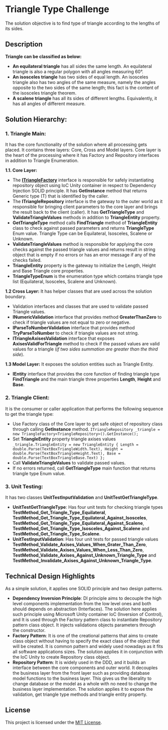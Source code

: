 # Triangle Type Challenge

The solution objective is to find type of triangle according to the lengths of its sides.

## Description

<strong>Triangle can be classified as below:</strong>

- <strong>An equilateral triangle</strong> has all sides the same length. An equilateral triangle is also a regular polygon with all angles measuring 60°.
- <strong>An isosceles triangle</strong> has two sides of equal length. An isosceles triangle also has two angles of the same measure, namely the angles opposite to the two sides of the same length; this fact is the content of the isosceles triangle theorem.
- <strong>A scalene triangle</strong> has all its sides of different lengths. Equivalently, it has all angles of different measure.

## Solution Hierarchy:

 ### 1. Triangle Main:
It has the core functionality of the solution where all processing gets placed. It contains three layers: Core, Cross and Model layers. Core layer is the heart of the processing where it has Factory and Repository interfaces in addition to Triangle Enumeration.

**1.1. Core Layer:**

 - The **[ITriangleFactory](https://github.com/diaakhateeb/TriangleTypeChallenge/blob/master/TriangleTypeChallenge/Interfaces/ITriangleFactory.cs)**  interface is responsible for safely instantiating repository object using IoC Unity container in respect to Dependency Injection SOLID principle. It has **GetInstance** method that returns Generic type (T) that is identified by the caller.
 - The **ITriangleRepository**  interface is the gateway to the outer world as it responsible for bringing client parameters to the core layer and brings the result back to the client (caller). It has **GetTriangleType** and **ValidateTriangleValues** methods in addition to **TriangleEntity** property.
 - **GetTriangleType** method calls **FindTriangle** method of **TriangleEntity** class to check against passed parameters and returns **TriangleType** Enum value. Triangle Type can be Equilateral, Isosceles, Scalene or Unknown.
 - **ValidateTriangleValues** method is responsible for applying the core checks against the passed triangle values and returns result in string object that is empty if no errors or has an error message if any of the checks failed.
 - **TriangleEntity** property is the gateway to initialize the Length, Height and Base Triangle core properties.
 - **TriangleTypeEnum** is the enumeration type which contains triangle type list (Equilateral, Isosceles, Scalene and Unknown).

**1.2 Cross Layer:**
It has helper classes that are used across the solution boundary.

 - Validation interfaces and classes that are used to validate passed Triangle values.
 - **INumericValidation** interface that provides method **GreaterThanZero** to check if triangle values are not equal to zero or negative.
 - **IParseToNumberValidation** interface that provides method **TryParseToNumber** to check if triangle values are not string.
 - **ITriangleAxisesValidation** interface that exposes **AxisesValidForTriangle** method to check if the passed values are valid values for a triangle (*if two sides summation are greater than the third side*).

**1.3 Model Layer:**
It exposes the solution entities such as Triangle Entity.
 - **IEntity** interface that provides the core function of finding triangle type **FindTriangle** and the main triangle three properties **Length**, **Height** and **Base**.

 ### 2. Triangle Client:
 It is the consumer or caller application that performs the following sequence to get the triangle type:
 

 - Use Factory class of the Core layer to get safe object of repository class through calling **GetInstance** method. `ITriangleRepository _triangle = new TriangleFactory<TriangleRepository>().GetInstance();`
 - Set **TriangleEntity** property triangle axises values 
`_triangle.TriangleEntity = new TriangleEntity
                {
                    Length = double.Parse(TextBoxTriangleWidth.Text),
                    Height = double.Parse(TextBoxTriangleHeight.Text),
                    Base = double.Parse(TextBoxTriangleBase.Text)
                };`
- Call **ValidateTriangleValues** to validate passed values.
- If no errors returned, call **GetTriangleType** main function that returns triangle type Enum value.

### 3. Unit Testing:
It has two classes **UnitTestInputValidation** and **UnitTestGetTriangleType**.
- **UnitTestGetTriangleType**: Has four unit tests for checking triangle types  **TestMethod_Get_Triangle_Type_Equilateral**, **TestMethod_Get_Triangle_Type_Equilateral_Against_Isosceles**, **TestMethod_Get_Triangle_Type_Equilateral_Against_Scalene**, **TestMethod_Get_Triangle_Type_Isosceles_Against_Scalene** and  **TestMethod_Get_Triangle_Type_Scalene**.
- **UnitTestInputValidation**: Has four unit tests for passed triangle values **TestMethod_Validate_Axises_Values_When_Grater_Than_Zero**, **TestMethod_Validate_Axises_Values_When_Less_Than_Zero**, **TestMethod_Validate_Axises_Against_Unknown_Triangle_Type** and **TestMethod_Invalidate_Axises_Against_Unknown_Triangle_Type**.

## Technical Design Highlights
As a simple solution, it applies one SOLID principle and two design patterns.
- **Dependency Inversion Principle**: DI principle aims to decouple the high level components implementation from the low level ones and both should depends on abstraction (Interfaces). The solution here applies such principle using Microsoft Unity container IoC (Inversion of Control), and It is used through the Factory pattern class to instantiate Repository pattern class object. It injects validations objects parameters through the constructor.
- **Factory Pattern**: It is one of the creational patterns that aims to create class object without having to specify the exact class of the object that will be created. It is common pattern and widely used nowadays as it fits all software applications sizes. The solution applies it in conjunction with the IoC Unity to create Repository class object.
- **Repository Pattern**: It is widely used in the DDD, and it builds an interface between the core components and outer world. It decouples the business layer from the front layer such as providing database model functions to the business layer. This gives us the liberality to change database or the model as a whole with no need to change the business layer implementation. The solution applies it to expose the validation, get triangle type methods and triangle entity property.

## License
This project is licensed under the [MIT License](https://github.com/diaakhateeb/C-Sharp-Algorithms/blob/master/LICENSE).
